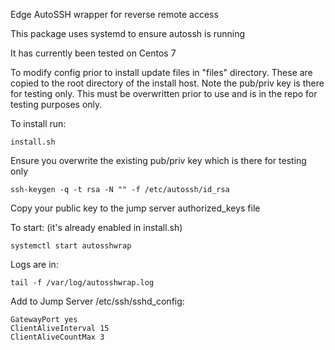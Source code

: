 
Edge AutoSSH wrapper for reverse remote access

This package uses systemd to ensure autossh is running

It has currently been tested on Centos 7


To modify config prior to install update files in "files" directory. These are copied to the root directory of the install host. Note the pub/priv key is there for testing only. This must be overwritten prior to use and is in the repo for testing purposes only.


To install run:
```
install.sh
```

Ensure you overwrite the existing pub/priv key which is there for testing only
```
ssh-keygen -q -t rsa -N "" -f /etc/autossh/id_rsa
```
Copy your public key to the jump server authorized_keys file


To start: (it's already enabled in install.sh)
```
systemctl start autosshwrap
```

Logs are in:
```
tail -f /var/log/autosshwrap.log
```



Add to Jump Server /etc/ssh/sshd_config:
```
GatewayPort yes
ClientAliveInterval 15
ClientAliveCountMax 3
```
